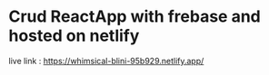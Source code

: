 # Crud ReactApp with frebase and hosted on netlify

live link : https://whimsical-blini-95b929.netlify.app/
